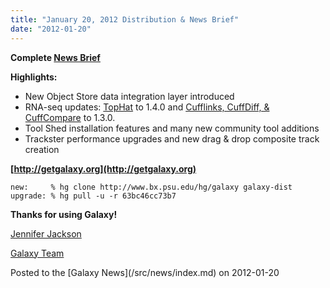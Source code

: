 ```yaml
---
title: "January 20, 2012 Distribution & News Brief"
date: "2012-01-20"
---
```


**Complete [News Brief](/src/archive/dev-news-briefs/2012-01-20/index.md)**

**Highlights:**

* New Object Store data integration layer introduced
* RNA-seq updates: [TopHat](http://tophat.cbcb.umd.edu/) to 1.4.0 and [Cufflinks, CuffDiff, & CuffCompare](http://cufflinks.cbcb.umd.edu) to 1.3.0.
* Tool Shed installation features and many new community tool additions
* Trackster performance upgrades and new drag & drop composite track creation 

**[http://getgalaxy.org](http://getgalaxy.org)**
```
new:     % hg clone http://www.bx.psu.edu/hg/galaxy galaxy-dist
upgrade: % hg pull -u -r 63bc46cc73b7
```



**Thanks for using Galaxy!**

[Jennifer Jackson](/src/people/jennifer-jackson/index.md)

[Galaxy Team](/src/galaxy-team/index.md)
<div class='newsItemFooter'>Posted to the [Galaxy News](/src/news/index.md) on 2012-01-20</div>

